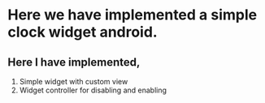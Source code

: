 # Here we have implemented a simple clock widget android.

## Here I have implemented,

1. Simple widget with custom view
2. Widget controller for disabling and enabling
